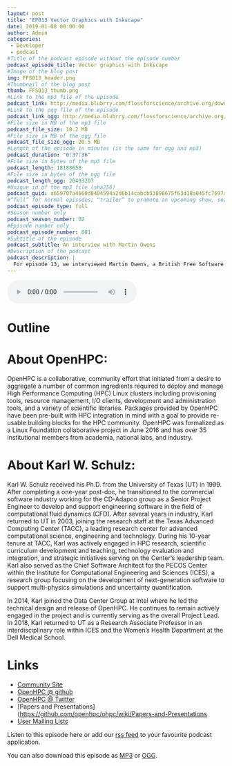 ```yaml
---
layout: post
title: "EP013 Vector Graphics with Inkscape"
date: 2019-01-08 00:00:00
author: Admin
categories: 
 - Developer
 - podcast
#Title of the podcast episode without the episode number
podcast_episode_title: Vector graphics with Inkscape
#Image of the blog post
img: FFS013_header.png
#Thumbnail of the blog post
thumb: FFS013_thumb.png
#Link to the mp3 file of the episode
podcast_link: http://media.blubrry.com/flossforscience/archive.org/download/Ep013VectorGraphicsWithInkscape/FLOSSforscience_EP013_Inkscape.mp3
#Link to the ogg file of the episode
podcast_link_ogg: http://media.blubrry.com/flossforscience/archive.org/download/Ep013VectorGraphicsWithInkscape/FLOSSforscience_EP013_Inkscape.ogg
#File size in MB of the mp3 file
podcast_file_size: 18.2 MB
#File size in MB of the ogg file
podcast_file_size_ogg: 20.5 MB
#Length of the episode in minutes (is the same for ogg and mp3)
podcast_duration: "0:37:36"
#File size in bytes of the mp3 file
podcast_length: 18188658
#File size in bytes of the ogg file
podcast_length_ogg: 20493207
#Unique id of the mp3 file (sha256)
podcast_guid: a659707a4660d8494594a2d6b14cabcb53898675f63d18a045fc7697adad7a9a
#“full” for normal episodes; “trailer” to promote an upcoming show, season, or episode; or “bonus” for extra content related to a show, season, or episode.
podcast_episode_type: full
#Season number only
podcast_season_number: 02
#Episode number only
podcast_episode_number: 001
#Subtitle of the episode 
podcast_subtitle: An interview with Martin Owens
#Description of the podcast
podcast_description: |
  For episode 13, we interviewed Martin Owens, a British Free Software contractor based in Boston Massachusetts, during the 2018 Kiel Inkscape Hackfest, about the Inkscape project. After a brief presentation of Inkscape, we talked about the svg file format and the compatibility of Inkscape with other commercial proprietary offerings. He presented us a list of features planned for Inkscape 1.0, the next major version. We discussed about Inkscape in science and the wider importance of free software and open science. Follow us to be informed when we will release our next episode about the GNU image manipulation program aka GIMP.  
---
```


<audio controls>
  <source src="http://media.blubrry.com/flossforscience/archive.org/download/Ep013VectorGraphicsWithInkscape/FLOSSforscience_EP013_Inkscape.ogg" type="audio/ogg">
  <source src="http://media.blubrry.com/flossforscience/archive.org/download/Ep013VectorGraphicsWithInkscape/FLOSSforscience_EP013_Inkscape.mp3" type="audio/mpeg">
Your browser does not support the audio element.
</audio>

# Outline



# About OpenHPC:


OpenHPC is a collaborative, community effort that initiated from a desire to aggregate a number of common ingredients required to deploy and manage High Performance Computing (HPC) Linux clusters including provisioning tools, resource management, I/O clients, development and administration tools, and a variety of scientific libraries. Packages provided by OpenHPC have been pre-built with HPC integration in mind with a goal to provide re-usable building blocks for the HPC community. OpenHPC was formalized as a Linux Foundation collaborative project in June 2016 and has over 35 institutional members from academia, national labs, and industry.


# About Karl W. Schulz: 


Karl W. Schulz received his Ph.D. from the University of Texas (UT) in 1999.  After completing a one-year post-doc, he transitioned to the commercial software industry working for the CD-Adapco group as a Senior Project Engineer to develop and support engineering software in the field of computational fluid dynamics (CFD).  After several years in industry, Karl returned to UT in 2003, joining the research staff at the Texas Advanced Computing Center (TACC), a leading research center for advanced computational science, engineering and technology. During his 10-year tenure at TACC, Karl was actively engaged in HPC research, scientific curriculum development and teaching, technology evaluation and integration, and strategic initiatives serving on the Center’s leadership team.  Karl also served as the Chief Software Architect for the PECOS Center within the Institute for Computational Engineering and Sciences (ICES), a research group focusing on the development of next-generation software to support multi-physics simulations and uncertainty quantification.

In 2014, Karl joined the Data Center Group at Intel where he led the technical design and release of OpenHPC. He continues to remain actively engaged in the project and is currently serving as the overall Project Lead. In 2018, Karl returned to UT as a Research Associate Professor in an interdisciplinary role within ICES and the Women’s Health Department at the Dell Medical School.


# Links
* [Community Site](https://openhpc.community/)
* [OpenHPC @ github](https://github.com/openhpc/ohp)
* [OpenHPC @ Twitter](https://twitter.com/openhpccomm)
* [Papers and Presentations](https://github.com/openhpc/ohpc/wiki/Papers-and-Presentations
* [User Mailing Lists](https://groups.io/g/openhpc-users)

Listen to this episode here or add our [rss feed](https://flossforscience.com/feed.xml) to your favourite podcast application. 

You can also download this episode as [MP3](http://media.blubrry.com/flossforscience/archive.org/download/Ep013VectorGraphicsWithInkscape/FLOSSforscience_EP013_Inkscape.mp3) or [OGG](http://media.blubrry.com/flossforscience/archive.org/download/Ep013VectorGraphicsWithInkscape/FLOSSforscience_EP013_Inkscape.ogg). 
